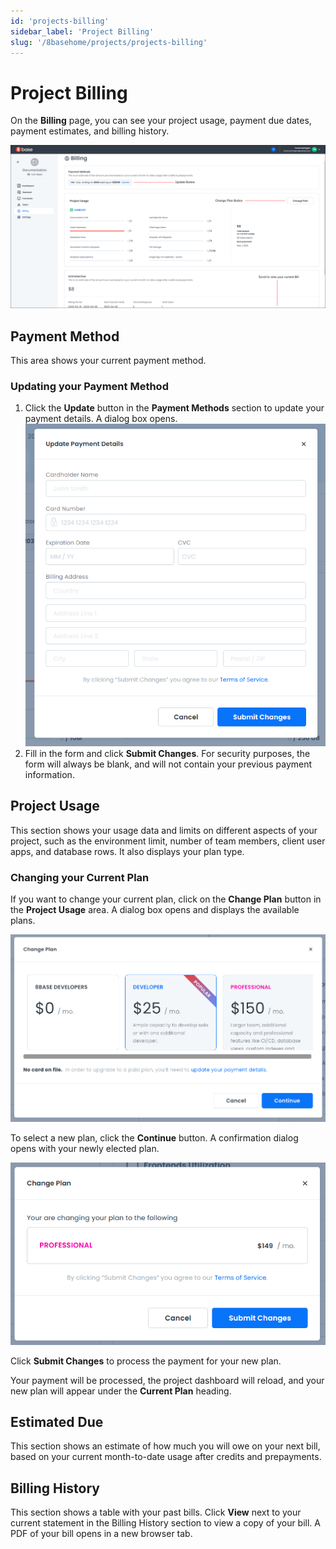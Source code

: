 ```yaml
---
id: 'projects-billing'
sidebar_label: 'Project Billing'
slug: '/8basehome/projects/projects-billing'
---
```

# Project Billing

On the **Billing** page, you can see your project usage, payment due dates, payment estimates, and billing history. 

![Billing](./_images/projects-project-ui-walkthrough-billing.png)

## Payment Method

This area shows your current payment method. 

### Updating your Payment Method

1. Click the **Update** button in the **Payment Methods** section to update your payment details. A dialog box opens.
![Payment Details](./_images/projects-project-ui-walkthrough-billing-payment-details.png)
2. Fill in the form and click **Submit Changes**. For security purposes, the form will always be blank, and will not contain your previous payment information.

## Project Usage

This section shows your usage data and limits on different aspects of your project, such as the environment limit, number of team members, client user apps, and database rows. It also displays your plan type. 

### Changing your Current Plan
If you want to change your current plan, click on the **Change Plan** button in the **Project Usage** area. A dialog box opens and displays the available plans.

![Current Plan](./_images/projects-project-ui-walkthrough-plan.png)

To select a new plan, click the **Continue** button. A confirmation dialog opens with your newly elected plan. 

![New Plan](./_images/projects-project-ui-walkthrough-plan-change.png)

Click **Submit Changes** to process the payment for your new plan.

Your payment will be processed, the project dashboard will reload, and your new plan will appear under the **Current Plan** heading.

## Estimated Due

This section shows an estimate of how much you will owe on your next bill, based on your current month-to-date usage after credits and prepayments.

## Billing History
This section shows a table with your past bills. Click **View** next to your current statement in the Billing History section to view a copy of your bill. A PDF of your bill opens in a new browser tab.